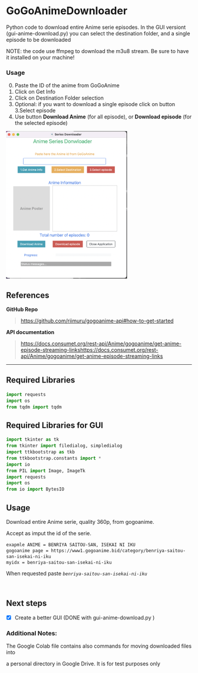 # GoGoAnimeDownloader
Python code to download entire Anime serie episodes.
In the GUI versiont (gui-anime-download.py) you can select the destination folder,
and a single episode to be downloaded

NOTE: the code use ffmpeg to download the m3u8 stream. Be sure to have it installed on your machine!

### Usage
0. Paste the ID of the anime from GoGoAnime
1. Click on Get Info
2. Click on Destination Folder selection
3. Optional: if you want to download a single episode click on button 3.Select episode
4. Use button **Download Anime** (for all episode), or **Download episode** (for the selected episode)

<img src="https://github.com/fabiomatricardi/GoGoAnimeDownloader/blob/main/Screenshot%20gui.png" height="400">

## References
**GitHub Repo**
> https://github.com/riimuru/gogoanime-api#how-to-get-started

**API documentation**
> https://docs.consumet.org/rest-api/Anime/gogoanime/get-anime-episode-streaming-linkshttps://docs.consumet.org/rest-api/Anime/gogoanime/get-anime-episode-streaming-links
---
## Required Libraries
```python
import requests
import os
from tqdm import tqdm
```

## Required Libraries for GUI
```python
import tkinter as tk
from tkinter import filedialog, simpledialog
import ttkbootstrap as tkb
from ttkbootstrap.constants import *
import io
from PIL import Image, ImageTk
import requests
import os
from io import BytesIO
```

## Usage
Download entire Anime serie, quality  360p, from gogoanime.

Accept as imput the id of the serie.

```
exapmle ANIME = BENRIYA SAITOU-SAN, ISEKAI NI IKU
gogoanime page = https://www1.gogoanime.bid/category/benriya-saitou-san-isekai-ni-iku
myidx = benriya-saitou-san-isekai-ni-iku
```

When requested paste  *`benriya-saitou-san-isekai-ni-iku`*

<br>

## Next steps
- [x] Create a better GUI (DONE with gui-anime-download.py )

### Additional Notes:
The Google Colab file contains also commands for moving downloaded files into 

a personal directory in Google Drive. It is for test purposes only
